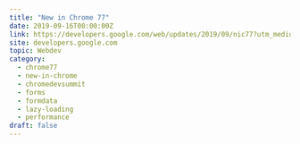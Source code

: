 ```yaml
---
title: "New in Chrome 77"
date: 2019-09-16T00:00:00Z
link: https://developers.google.com/web/updates/2019/09/nic77?utm_medium=RSS&utm_source=hune
site: developers.google.com
topic: Webdev
category:
  - chrome77
  - new-in-chrome
  - chromedevsummit
  - forms
  - formdata
  - lazy-loading
  - performance
draft: false
---
```

